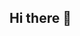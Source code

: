 ## Hi there 👋

<!--
**nehaprince/nehaprince** is a ✨ _special_ ✨ repository because its `README.md` (this file) appears on your GitHub profile.

Here are some ideas to get you started:

- 🔭 ’m currently working on Mumax3 and Ubermag
- 🌱 I’m currently learning about Magnetic Materials such as LSMO. LPCMO
- 👯 I’m looking to collaborate on AI, Quantum Algorithms and Quantum Hardware Design
- 📫 How to reach me treesa3555@gmail.com
- 😄 Pronouns: She/her
- 
-->
